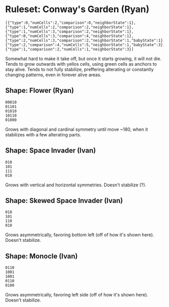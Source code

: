 # Ruleset: Conway's Garden (Ryan)
```
[{"type":0,"numCells":2,"comparison":0,"neighborState":1},{"type":1,"numCells":2,"comparison":2,"neighborState":1},{"type":1,"numCells":3,"comparison":2,"neighborState":1},{"type":0,"numCells":3,"comparison":4,"neighborState":1},{"type":2,"numCells":3,"comparison":2,"neighborState":1,"babyState":1},{"type":2,"comparison":4,"numCells":5,"neighborState":1,"babyState":3},{"type":1,"comparison":2,"numCells":1,"neighborState":3}]
```

Somewhat hard to make it take off, but once it starts growing, it will not die. Tends to grow outwards with yellos cells, using green cells as anchors to stay alive. Tends to not fully stabilize, preffering alterating or constantly changing patterns, even in forever alive areas.

## Shape: Flower (Ryan)
```
00010
01101
01010
10110
01000
```

Grows with diagonal and cardinal symmetry until move ~180, when it stabilizes with a few alterating parts.

## Shape: Space Invader (Ivan)
```
010
101
111
010
```

Grows with vertical and horizontal symmetries. Doesn't stabilize (?).

## Shape: Skewed Space Invader (Ivan)
```
010
101
110
010
```

Grows asymmetrically, favoring bottom left (off of how it's shown here). Doesn't stabilize.

## Shape: Monocle (Ivan)
```
0110
1001
1001
0110
0100
```

Grows asymmetrically, favoring left side (off of how it's shown here). Doesn't stabilize.